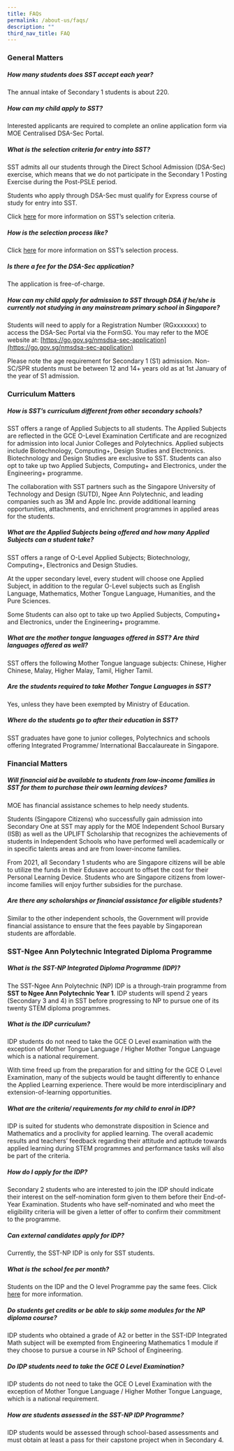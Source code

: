 ```yaml
---
title: FAQs
permalink: /about-us/faqs/
description: ""
third_nav_title: FAQ
---
```

### General Matters
##### How many students does SST accept each year?

The annual intake of Secondary 1 students is about 220.

##### How can my child apply to SST?
Interested applicants are required to complete an online application form via MOE Centralised DSA-Sec Portal.

##### What is the selection criteria for entry into SST?
SST admits all our students through the Direct School Admission (DSA-Sec) exercise, which means that we do not participate in the Secondary 1 Posting Exercise during the Post-PSLE period.

Students who apply through DSA-Sec must qualify for Express course of study for entry into SST.

Click [here](https://www.sst.edu.sg/admission/selection-criteria/) for more information on SST’s selection criteria.

##### How is the selection process like?
Click [here](https://www.sst.edu.sg/admission/secondary-1-admission/) for more information on SST’s selection process.

##### Is there a fee for the DSA-Sec application?
The application is free-of-charge.

##### How can my child apply for admission to SST through DSA if he/she is currently not studying in any mainstream primary school in Singapore?
Students will need to apply for a Registration Number (RGxxxxxxx) to access the DSA-Sec Portal via the FormSG. You may refer to the MOE website at: [https://go.gov.sg/nmsdsa-sec-application](https://go.gov.sg/nmsdsa-sec-application)

Please note the age requirement for Secondary 1 (S1) admission. Non-SC/SPR students must be between 12 and 14+ years old as at 1st January of the year of S1 admission.

### Curriculum Matters

##### How is SST’s curriculum different from other secondary schools?
SST offers a range of Applied Subjects to all students. The Applied Subjects are reflected in the GCE O-Level Examination Certificate and are recognized for admission into local Junior Colleges and Polytechnics. Applied subjects include Biotechnology, Computing+, Design Studies and Electronics. Biotechnology and Design Studies are exclusive to SST. Students can also opt to take up two Applied Subjects, Computing+ and Electronics, under the Engineering+ programme.

The collaboration with SST partners such as the Singapore University of Technology and Design (SUTD), Ngee Ann Polytechnic, and leading companies such as 3M and Apple Inc. provide additional learning opportunities, attachments, and enrichment programmes in applied areas for the students.

##### What are the Applied Subjects being offered and how many Applied Subjects can a student take?
SST offers a range of O-Level Applied Subjects; Biotechnology, Computing+, Electronics and Design Studies.

At the upper secondary level, every student will choose one Applied Subject, in addition to the regular O-Level subjects such as English Language, Mathematics, Mother Tongue Language, Humanities, and the Pure Sciences.

Some Students can also opt to take up two Applied Subjects, Computing+ and Electronics, under the Engineering+ programme.

##### What are the mother tongue languages offered in SST? Are third languages offered as well?
SST offers the following Mother Tongue language subjects: Chinese, Higher Chinese, Malay, Higher Malay, Tamil, Higher Tamil.

##### Are the students required to take Mother Tongue Languages in SST?
Yes, unless they have been exempted by Ministry of Education.

##### Where do the students go to after their education in SST?
SST graduates have gone to junior colleges, Polytechnics and schools offering Integrated Programme/ International Baccalaureate in Singapore.


### Financial Matters

##### Will financial aid be available to students from low-income families in SST for them to purchase their own learning devices?
MOE has financial assistance schemes to help needy students.

Students (Singapore Citizens) who successfully gain admission into Secondary One at SST may apply for the MOE Independent School Bursary (ISB) as well as the UPLIFT Scholarship that recognizes the achievements of students in Independent Schools who have performed well academically or in specific talents areas and are from lower-income families.

From 2021, all Secondary 1 students who are Singapore citizens will be able to utilize the funds in their Edusave account to offset the cost for their Personal Learning Device. Students who are Singapore citizens from lower-income families will enjoy further subsidies for the purchase.

##### Are there any scholarships or financial assistance for eligible students?
Similar to the other independent schools, the Government will provide  financial assistance to ensure that the fees payable by Singaporean students are affordable.

### SST-Ngee Ann Polytechnic Integrated Diploma Programme

##### What is the SST-NP Integrated Diploma Programme (IDP)?  
The SST-Ngee Ann Polytechnic (NP) IDP is a through-train programme from **SST to Ngee Ann Polytechnic Year 1**. IDP students will spend 2 years (Secondary 3 and 4) in SST before progressing to NP to pursue one of its twenty STEM diploma programmes.


##### What is the IDP curriculum? 

IDP students do not need to take the GCE O Level examination with the exception of Mother Tongue Language / Higher Mother Tongue Language which is a national requirement.

With time freed up from the preparation for and sitting for the GCE O Level Examination, many of the subjects would be taught differently to enhance the Applied Learning experience. There would be more interdisciplinary and extension-of-learning opportunities. 

##### What are the criteria/ requirements for my child to enrol in IDP?
IDP is suited for students who demonstrate disposition in Science and Mathematics and a proclivity for applied learning. The overall academic results and teachers’ feedback regarding their attitude and aptitude towards applied learning during STEM programmes and performance tasks will also be part of the criteria.

##### How do I apply for the IDP?
Secondary 2 students who are interested to join the IDP should indicate their interest on the self-nomination form given to them before their End-of-Year Examination. Students who have self-nominated and who meet the eligibility criteria will be given a letter of offer to confirm their commitment to the programme.

##### Can external candidates apply for IDP?
Currently, the SST-NP IDP is only for SST students.

##### What is the school fee per month?  
Students on the IDP and the O level Programme pay the same fees. Click [here](https://www.sst.edu.sg/student-admission/school-fees/) for more information.

##### Do students get credits or be able to skip some modules for the NP diploma course?
IDP students who obtained a grade of A2 or better in the SST-IDP Integrated Math subject will be exempted from Engineering Mathematics 1 module if they choose to pursue a course in NP School of Engineering.

##### Do IDP students need to take the GCE O Level Examination? 
IDP students do not need to take the GCE O Level Examination with the exception of Mother Tongue Language / Higher Mother Tongue Language, which is a national requirement. 

##### How are students assessed in the SST-NP IDP Programme?
IDP students would be assessed through school-based assessments and must obtain at least a pass for their capstone project when in Secondary 4.